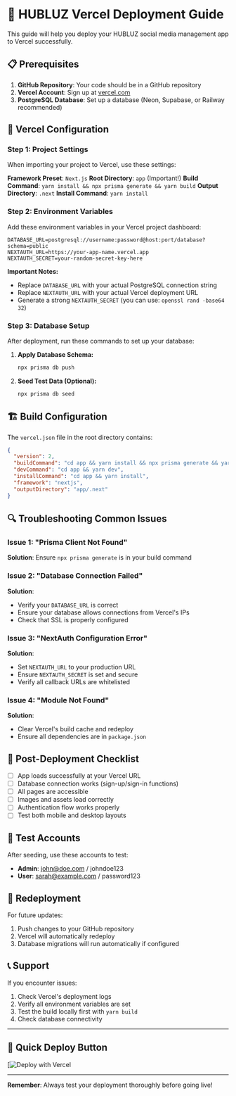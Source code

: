 
# 🚀 HUBLUZ Vercel Deployment Guide

This guide will help you deploy your HUBLUZ social media management app to Vercel successfully.

## 📋 Prerequisites

1. **GitHub Repository**: Your code should be in a GitHub repository
2. **Vercel Account**: Sign up at [vercel.com](https://vercel.com)
3. **PostgreSQL Database**: Set up a database (Neon, Supabase, or Railway recommended)

## 🔧 Vercel Configuration

### Step 1: Project Settings

When importing your project to Vercel, use these settings:

**Framework Preset**: `Next.js`
**Root Directory**: `app` (Important!)
**Build Command**: `yarn install && npx prisma generate && yarn build`
**Output Directory**: `.next`
**Install Command**: `yarn install`

### Step 2: Environment Variables

Add these environment variables in your Vercel project dashboard:

```env
DATABASE_URL=postgresql://username:password@host:port/database?schema=public
NEXTAUTH_URL=https://your-app-name.vercel.app
NEXTAUTH_SECRET=your-random-secret-key-here
```

**Important Notes:**
- Replace `DATABASE_URL` with your actual PostgreSQL connection string
- Replace `NEXTAUTH_URL` with your actual Vercel deployment URL
- Generate a strong `NEXTAUTH_SECRET` (you can use: `openssl rand -base64 32`)

### Step 3: Database Setup

After deployment, run these commands to set up your database:

1. **Apply Database Schema:**
   ```bash
   npx prisma db push
   ```

2. **Seed Test Data (Optional):**
   ```bash
   npx prisma db seed
   ```

## 🏗️ Build Configuration

The `vercel.json` file in the root directory contains:

```json
{
  "version": 2,
  "buildCommand": "cd app && yarn install && npx prisma generate && yarn build",
  "devCommand": "cd app && yarn dev",
  "installCommand": "cd app && yarn install",
  "framework": "nextjs",
  "outputDirectory": "app/.next"
}
```

## 🔍 Troubleshooting Common Issues

### Issue 1: "Prisma Client Not Found"
**Solution**: Ensure `npx prisma generate` is in your build command

### Issue 2: "Database Connection Failed"
**Solution**: 
- Verify your `DATABASE_URL` is correct
- Ensure your database allows connections from Vercel's IPs
- Check that SSL is properly configured

### Issue 3: "NextAuth Configuration Error"
**Solution**:
- Set `NEXTAUTH_URL` to your production URL
- Ensure `NEXTAUTH_SECRET` is set and secure
- Verify all callback URLs are whitelisted

### Issue 4: "Module Not Found"
**Solution**:
- Clear Vercel's build cache and redeploy
- Ensure all dependencies are in `package.json`

## 📱 Post-Deployment Checklist

- [ ] App loads successfully at your Vercel URL
- [ ] Database connection works (sign-up/sign-in functions)
- [ ] All pages are accessible
- [ ] Images and assets load correctly
- [ ] Authentication flow works properly
- [ ] Test both mobile and desktop layouts

## 🎯 Test Accounts

After seeding, use these accounts to test:
- **Admin**: john@doe.com / johndoe123
- **User**: sarah@example.com / password123

## 🔄 Redeployment

For future updates:
1. Push changes to your GitHub repository
2. Vercel will automatically redeploy
3. Database migrations will run automatically if configured

## 📞 Support

If you encounter issues:
1. Check Vercel's deployment logs
2. Verify all environment variables are set
3. Test the build locally first with `yarn build`
4. Check database connectivity

---

## 🚀 Quick Deploy Button

[![Deploy with Vercel](https://i.ytimg.com/vi/MCvCHWJ1uHk/hq720.jpg?sqp=-oaymwEhCK4FEIIDSFryq4qpAxMIARUAAAAAGAElAADIQj0AgKJD&rs=AOn4CLDxDvBTKXIlRK07iMxniqRNvjNyeg)

---

**Remember**: Always test your deployment thoroughly before going live!
